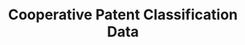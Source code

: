 ---
layout: default
bigquery: https://console.cloud.google.com/bigquery?p=patents-public-data&d=cpc&page=dataset
citation: '“Cooperative Patent Classification” by the EPO and USPTO, for public use. '
contributors: EPO, USPTO
cost: None
description: Cooperative Patent Classification Data contains the scheme and definitions
  of the Cooperative Patent Classification system for classifying patent documents.
  The CPC is the result of a partnership between the EPO and the USPTO in their joint
  effort to develop a common, internationally compatible classification system for
  technical documents, in particular patent publications, which will be used by both
  offices in the patent granting process
documentation: https://www.cooperativepatentclassification.org/cpcSchemeAndDefinitions
last_edit: Mon, 04 Apr 2022 19:07:06 GMT
location: https://www.cooperativepatentclassification.org/index
maintained_by: USPTO, EPO
schema_fields: '[''additional_only'', ''level'', ''limitingReferences'', ''parents'',
  ''sizeCache'', ''applicationReferences'', ''date_revised'', ''child_groups'', ''title_full'',
  ''title_part'', ''synonyms'', ''childGroups'', ''titlePart'', ''children'', ''breakdown_code'',
  ''dateRevised'', ''symbol'', ''ipcConcordant'', ''not_allocatable'', ''definition'',
  ''residualReferences'', ''limiting_references'', ''informative_references'', ''titleFull'',
  ''residual_references'', ''status'', ''application_references'', ''notAllocatable'',
  ''glossary'', ''informativeReferences'', ''ipc_concordant'', ''breakdownCode'']'
shortname: cooperative_patent_classification
tags:
- patents
- science
title: Cooperative Patent Classification Data
uuid: 984374a7-16e9-4b35-9445-458daceb01bf
---